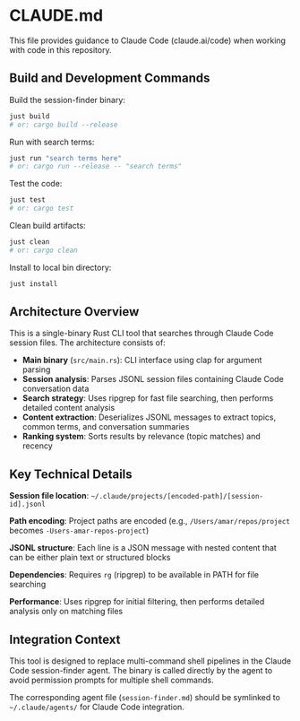 # CLAUDE.md

This file provides guidance to Claude Code (claude.ai/code) when working with code in this repository.

## Build and Development Commands

Build the session-finder binary:
```bash
just build
# or: cargo build --release
```

Run with search terms:
```bash
just run "search terms here"
# or: cargo run --release -- "search terms"
```

Test the code:
```bash
just test
# or: cargo test
```

Clean build artifacts:
```bash
just clean
# or: cargo clean
```

Install to local bin directory:
```bash
just install
```

## Architecture Overview

This is a single-binary Rust CLI tool that searches through Claude Code session files. The architecture consists of:

- **Main binary** (`src/main.rs`): CLI interface using clap for argument parsing
- **Session analysis**: Parses JSONL session files containing Claude Code conversation data
- **Search strategy**: Uses ripgrep for fast file searching, then performs detailed content analysis
- **Content extraction**: Deserializes JSONL messages to extract topics, common terms, and conversation summaries
- **Ranking system**: Sorts results by relevance (topic matches) and recency

## Key Technical Details

**Session file location**: `~/.claude/projects/[encoded-path]/[session-id].jsonl`

**Path encoding**: Project paths are encoded (e.g., `/Users/amar/repos/project` becomes `-Users-amar-repos-project`)

**JSONL structure**: Each line is a JSON message with nested content that can be either plain text or structured blocks

**Dependencies**: Requires `rg` (ripgrep) to be available in PATH for file searching

**Performance**: Uses ripgrep for initial filtering, then performs detailed analysis only on matching files

## Integration Context

This tool is designed to replace multi-command shell pipelines in the Claude Code session-finder agent. The binary is called directly by the agent to avoid permission prompts for multiple shell commands.

The corresponding agent file (`session-finder.md`) should be symlinked to `~/.claude/agents/` for Claude Code integration.